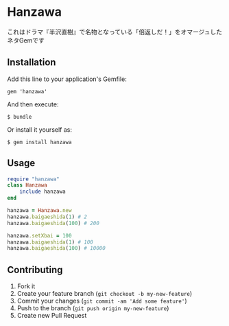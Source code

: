 # Hanzawa

これはドラマ『半沢直樹』で名物となっている「倍返しだ！」をオマージュしたネタGemです

## Installation

Add this line to your application's Gemfile:

    gem 'hanzawa'

And then execute:

    $ bundle

Or install it yourself as:

    $ gem install hanzawa

## Usage

```ruby
require "hanzawa"
class Hanzawa
    include hanzawa
end

hanzawa = Hanzawa.new
hanzawa.baigaeshida(1) # 2
hanzawa.baigaeshida(100) # 200

hanzawa.setXbai = 100
hanzawa.baigaeshida(1) # 100
hanzawa.baigaeshida(100) # 10000
```

## Contributing

1. Fork it
2. Create your feature branch (`git checkout -b my-new-feature`)
3. Commit your changes (`git commit -am 'Add some feature'`)
4. Push to the branch (`git push origin my-new-feature`)
5. Create new Pull Request
